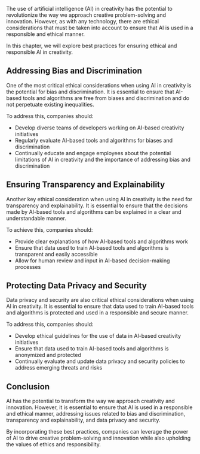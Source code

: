 
The use of artificial intelligence (AI) in creativity has the potential to revolutionize the way we approach creative problem-solving and innovation. However, as with any technology, there are ethical considerations that must be taken into account to ensure that AI is used in a responsible and ethical manner.

In this chapter, we will explore best practices for ensuring ethical and responsible AI in creativity.

Addressing Bias and Discrimination
----------------------------------

One of the most critical ethical considerations when using AI in creativity is the potential for bias and discrimination. It is essential to ensure that AI-based tools and algorithms are free from biases and discrimination and do not perpetuate existing inequalities.

To address this, companies should:

* Develop diverse teams of developers working on AI-based creativity initiatives
* Regularly evaluate AI-based tools and algorithms for biases and discrimination
* Continually educate and engage employees about the potential limitations of AI in creativity and the importance of addressing bias and discrimination

Ensuring Transparency and Explainability
----------------------------------------

Another key ethical consideration when using AI in creativity is the need for transparency and explainability. It is essential to ensure that the decisions made by AI-based tools and algorithms can be explained in a clear and understandable manner.

To achieve this, companies should:

* Provide clear explanations of how AI-based tools and algorithms work
* Ensure that data used to train AI-based tools and algorithms is transparent and easily accessible
* Allow for human review and input in AI-based decision-making processes

Protecting Data Privacy and Security
------------------------------------

Data privacy and security are also critical ethical considerations when using AI in creativity. It is essential to ensure that data used to train AI-based tools and algorithms is protected and used in a responsible and secure manner.

To address this, companies should:

* Develop ethical guidelines for the use of data in AI-based creativity initiatives
* Ensure that data used to train AI-based tools and algorithms is anonymized and protected
* Continually evaluate and update data privacy and security policies to address emerging threats and risks

Conclusion
----------

AI has the potential to transform the way we approach creativity and innovation. However, it is essential to ensure that AI is used in a responsible and ethical manner, addressing issues related to bias and discrimination, transparency and explainability, and data privacy and security.

By incorporating these best practices, companies can leverage the power of AI to drive creative problem-solving and innovation while also upholding the values of ethics and responsibility.
